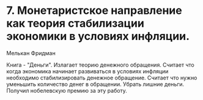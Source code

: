 # 7. Монетаристское направление как теория стабилизации экономики в условиях инфляции.

Мелькан Фридман

Книга - "Деньги". Излагает теорию денежного обращения. Считает что когда экономика начинает развиваться в условиях инфляции необходимо стабилизировать денежное обращение. Считает что нужно уменьшить количество денег в обращении. Убрать лишние деньги. Получил нобелевскую премию за эту работу.